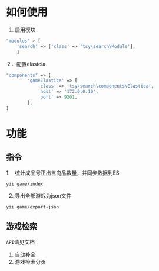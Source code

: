 # 如何使用

1. 启用模块
```php
"modules" > [
    'search' => ['class' => 'tsy\search\Module'],
    ]
```

２．配置elastcia
```php
"components" => [
        'gameElastica' => [
            'class' => 'tsy\search\components\Elastica',
            'host' => '172.0.0.10',
            'port' => 9201,
        ],
]
```

# 功能

## 指令
1.　统计成品号正出售商品数量，并同步数据到ES
```
yii game/index
```
2. 导出全部游戏为json文件
```
yii game/export-json
```

## 游戏检索
`API`请见文档
1. 自动补全
2. 游戏检索分页

